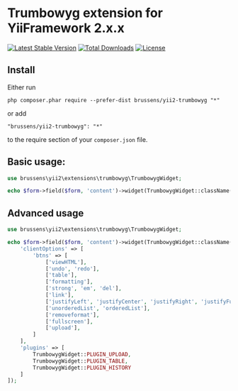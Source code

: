 # Trumbowyg extension for YiiFramework 2.x.x

[![Latest Stable Version](https://poser.pugx.org/brussens/yii2-trumbowyg/v/stable)](https://packagist.org/packages/brussens/yii2-trumbowyg)
[![Total Downloads](https://poser.pugx.org/brussens/yii2-trumbowyg/downloads)](https://packagist.org/packages/brussens/yii2-trumbowyg)
[![License](https://poser.pugx.org/brussens/yii2-trumbowyg/license)](https://packagist.org/packages/brussens/yii2-trumbowyg)

## Install
Either run
```
php composer.phar require --prefer-dist brussens/yii2-trumbowyg "*"
```

or add

```
"brussens/yii2-trumbowyg": "*"
```

to the require section of your `composer.json` file.

## Basic usage:
```php
use brussens\yii2\extensions\trumbowyg\TrumbowygWidget;

echo $form->field($form, 'content')->widget(TrumbowygWidget::className());
```

## Advanced usage
```php
use brussens\yii2\extensions\trumbowyg\TrumbowygWidget;

echo $form->field($form, 'content')->widget(TrumbowygWidget::className(), [
    'clientOptions' => [
        'btns' => [
            ['viewHTML'],
            ['undo', 'redo'],
            ['table'],
            ['formatting'],
            ['strong', 'em', 'del'],
            ['link'],
            ['justifyLeft', 'justifyCenter', 'justifyRight', 'justifyFull'],
            ['unorderedList', 'orderedList'],
            ['removeformat'],
            ['fullscreen'],
            ['upload'],
        ]
    ],
    'plugins' => [
        TrumbowygWidget::PLUGIN_UPLOAD,
        TrumbowygWidget::PLUGIN_TABLE,
        TrumbowygWidget::PLUGIN_HISTORY
    ]
]);
```
